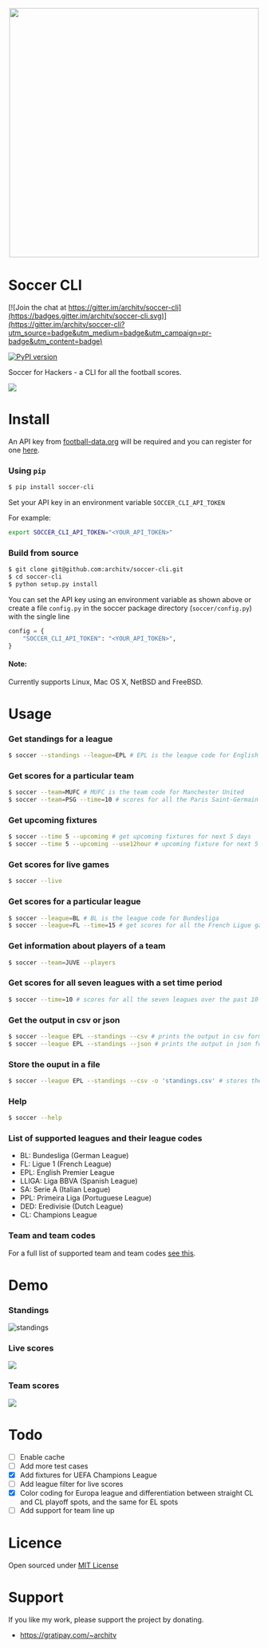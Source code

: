 <p align="center">
  <img src="http://i.imgur.com/F9zuexe.jpg" width="500px" />
</p>

Soccer CLI
=====

[![Join the chat at https://gitter.im/architv/soccer-cli](https://badges.gitter.im/architv/soccer-cli.svg)](https://gitter.im/architv/soccer-cli?utm_source=badge&utm_medium=badge&utm_campaign=pr-badge&utm_content=badge)

[![PyPI version](https://badge.fury.io/py/soccer-cli.svg)](http://badge.fury.io/py/soccer-cli)

Soccer for Hackers - a CLI for all the football scores. 

![](http://i.imgur.com/9QbcUrj.gif)

Install
=====

An API key from [football-data.org](http://api.football-data.org/) will be required and you can register for one [here](http://api.football-data.org/register).

### Using `pip`

```bash
$ pip install soccer-cli
```

Set your API key in an environment variable `SOCCER_CLI_API_TOKEN`

For example:

```bash
export SOCCER_CLI_API_TOKEN="<YOUR_API_TOKEN>"
```

### Build from source

```bash
$ git clone git@github.com:architv/soccer-cli.git
$ cd soccer-cli
$ python setup.py install
```

You can set the API key using an environment variable as shown above or create a file `config.py` in the soccer package directory (`soccer/config.py`) with the single line

```python
config = {
    "SOCCER_CLI_API_TOKEN": "<YOUR_API_TOKEN>",
}
```

#### Note:
Currently supports Linux, Mac OS X, NetBSD and FreeBSD.

Usage
====

### Get standings for a league

```bash
$ soccer --standings --league=EPL # EPL is the league code for English Premier League
```

### Get scores for a particular team

```bash
$ soccer --team=MUFC # MUFC is the team code for Manchester United
$ soccer --team=PSG --time=10 # scores for all the Paris Saint-Germain games over the past 10 days
```

### Get upcoming fixtures

```bash
$ soccer --time 5 --upcoming # get upcoming fixtures for next 5 days
$ soccer --time 5 --upcoming --use12hour # upcoming fixture for next 5 days with timings in 12 hour format
```

### Get scores for live games

```bash
$ soccer --live
```

### Get scores for a particular league

```bash
$ soccer --league=BL # BL is the league code for Bundesliga
$ soccer --league=FL --time=15 # get scores for all the French Ligue games over the past 15 days
```

### Get information about players of a team

```bash
$ soccer --team=JUVE --players
```

### Get scores for all seven leagues with a set time period

```bash
$ soccer --time=10 # scores for all the seven leagues over the past 10 days
```

### Get the output in csv or json

```bash
$ soccer --league EPL --standings --csv # prints the output in csv format
$ soccer --league EPL --standings --json # prints the output in json format
```

### Store the ouput in a file

```bash
$ soccer --league EPL --standings --csv -o 'standings.csv' # stores the ouput in scv format in `standings.csv`
```

### Help
```bash
$ soccer --help
```
### List of supported leagues and their league codes

- BL: Bundesliga (German League)
- FL: Ligue 1 (French League)
- EPL: English Premier League
- LLIGA: Liga BBVA (Spanish League)
- SA: Serie A  (Italian League)
- PPL: Primeira Liga (Portuguese League)
- DED: Eredivisie (Dutch League)
- CL: Champions League

### Team and team codes

For a full list of supported team and team codes [see this](teamcodes.json).

Demo
====

### Standings
![standings](http://i.imgur.com/NURexbN.gif)

### Live scores
![](http://i.imgur.com/EX9GMAM.gif)

### Team scores
![](http://i.imgur.com/QfvH8QL.png)

Todo
====
- [ ] Enable cache
- [ ] Add more test cases
- [x] Add fixtures for UEFA Champions League
- [ ] Add league filter for live scores
- [x] Color coding for Europa league and differentiation between straight CL and CL playoff spots, and the same for EL spots
- [ ] Add support for team line up

Licence
====
Open sourced under [MIT License](LICENSE)

Support
====
If you like my work, please support the project by donating.

- https://gratipay.com/~architv
